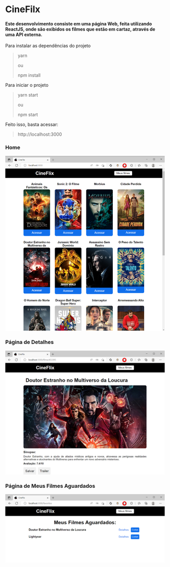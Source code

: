 # CineFilx
#### Este desenvolvimento consiste em uma página Web, feita utilizando ReactJS, onde são exibidos os filmes que estão em cartaz, através de uma API externa.

Para instalar as dependências do projeto
> yarn
> 
> ou
>
> npm install

Para iniciar o projeto
> yarn start
>
> ou
>
> npm start

Feito isso, basta acessar:
> http://localhost:3000

### Home
![](https://github.com/mrgreque/cineflix/blob/main/readme/Home.PNG)

### Página de Detalhes
![](https://github.com/mrgreque/cineflix/blob/main/readme/Filme.PNG)

### Página de Meus Filmes Aguardados
![](https://github.com/mrgreque/cineflix/blob/main/readme/Lista.PNG)